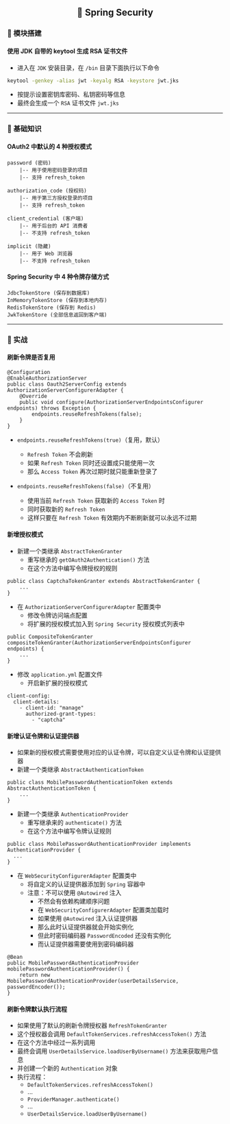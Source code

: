 <h2 align="center">📔 Spring Security</h2>

### 🧰 模块搭建

#### 使用 JDK 自带的 keytool 生成 RSA 证书文件

* 进入在 `JDK` 安装目录，在 `/bin` 目录下面执行以下命令

```bash
keytool -genkey -alias jwt -keyalg RSA -keystore jwt.jks
```

* 按提示设置密钥库密码、私钥密码等信息
* 最终会生成一个 `RSA` 证书文件 `jwt.jks`

---

### 📑 基础知识

#### OAuth2 中默认的 4 种授权模式

```
password (密码)
    |-- 用于使用密码登录的项目
    |-- 支持 refresh_token

authorization_code (授权码)
    |-- 用于第三方授权登录的项目
    |-- 支持 refresh_token

client_credential (客户端)
    |-- 用于后台的 API 消费者
    |-- 不支持 refresh_token

implicit (隐藏)
    |-- 用于 Web 浏览器
    |-- 不支持 refresh_token
```

#### Spring Security 中 4 种令牌存储方式

```
JdbcTokenStore (保存到数据库)
InMemoryTokenStore (保存到本地内存)
RedisTokenStore (保存到 Redis)
JwkTokenStore (全部信息返回到客户端)
```

---

### 🏹 实战

#### 刷新令牌是否复用

```
@Configuration
@EnableAuthorizationServer
public class Oauth2ServerConfig extends AuthorizationServerConfigurerAdapter {
    @Override
    public void configure(AuthorizationServerEndpointsConfigurer endpoints) throws Exception {
        endpoints.reuseRefreshTokens(false);
    }
}
```

* `endpoints.reuseRefreshTokens(true)`（复用，默认）
    * `Refresh Token` 不会刷新
    * 如果 `Refresh Token` 同时还设置成只能使用一次
    * 那么 `Access Token` 再次过期时就只能重新登录了

* `endpoints.reuseRefreshTokens(false)`（不复用）
    * 使用当前 `Refresh Token` 获取新的 `Access Token` 时
    * 同时获取新的 `Refresh Token`
    * 这样只要在 `Refresh Token` 有效期内不断刷新就可以永远不过期

#### 新增授权模式

* 新建一个类继承 `AbstractTokenGranter`
    * 重写继承的 `getOAuth2Authentication()` 方法
    * 在这个方法中编写令牌授权的规则

```
public class CaptchaTokenGranter extends AbstractTokenGranter {
    ...
}
```

* 在 `AuthorizationServerConfigurerAdapter` 配置类中
    * 修改令牌访问端点配置
    * 将扩展的授权模式加入到 `Spring Security` 授权模式列表中

```
public CompositeTokenGranter compositeTokenGranter(AuthorizationServerEndpointsConfigurer endpoints) {
    ...
}
```

* 修改 `application.yml` 配置文件
    * 开启新扩展的授权模式

```
client-config:
  client-details:
    - client-id: "manage"
      authorized-grant-types:
        - "captcha"
```

#### 新增认证令牌和认证提供器

* 如果新的授权模式需要使用对应的认证令牌，可以自定义认证令牌和认证提供器
* 新建一个类继承 `AbstractAuthenticationToken`

```
public class MobilePasswordAuthenticationToken extends AbstractAuthenticationToken {
    ...
}
```

* 新建一个类继承 `AuthenticationProvider`
    * 重写继承来的 `authenticate()` 方法
    * 在这个方法中编写令牌认证规则

```
public class MobilePasswordAuthenticationProvider implements AuthenticationProvider {
  ...
}
```

* 在 `WebSecurityConfigurerAdapter` 配置类中
    * 将自定义的认证提供器添加到 `Spring` 容器中
    * 注意：不可以使用 `@Autowired` 注入
        * 不然会有依赖构建顺序问题
        * 在 `WebSecurityConfigurerAdapter` 配置类加载时
        * 如果使用 `@Autowired` 注入认证提供器
        * 那么此时认证提供器就会开始实例化
        * 但此时密码编码器 `PasswordEncoded` 还没有实例化
        * 而认证提供器需要使用到密码编码器

```
@Bean
public MobilePasswordAuthenticationProvider mobilePasswordAuthenticationProvider() {
    return new MobilePasswordAuthenticationProvider(userDetailsService, passwordEncoder());
}
```

#### 刷新令牌默认执行流程

* 如果使用了默认的刷新令牌授权器 `RefreshTokenGranter`
* 这个授权器会调用 `DefaultTokenServices.refreshAccessToken()` 方法
* 在这个方法中经过一系列调用
* 最终会调用 `UserDetailsService.loadUserByUsername()` 方法来获取用户信息
* 并创建一个新的 `Authentication` 对象
* 执行流程：
    * `DefaultTokenServices.refreshAccessToken()`
    * ...
    * `ProviderManager.authenticate()`
    * ...
    * `UserDetailsService.loadUserByUsername()`
